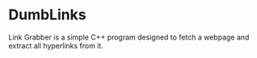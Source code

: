 # DumbLinks
Link Grabber is a simple C++ program designed to fetch a webpage and extract all hyperlinks from it.
